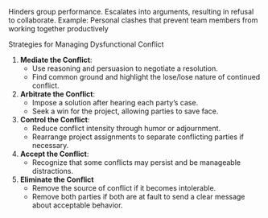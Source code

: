 Hinders group performance. Escalates into arguments, resulting in refusal to collaborate.
Example: Personal clashes that prevent team members from working together productively

Strategies for Managing Dysfunctional Conflict
1. **Mediate the Conflict**:
    - Use reasoning and persuasion to negotiate a resolution.
    - Find common ground and highlight the lose/lose nature of continued conflict.
2. **Arbitrate the Conflict**:
    - Impose a solution after hearing each party’s case.
    - Seek a win for the project, allowing parties to save face.
3. **Control the Conflict**:
    - Reduce conflict intensity through humor or adjournment.
    - Rearrange project assignments to separate conflicting parties if necessary.
4. **Accept the Conflict**:
    - Recognize that some conflicts may persist and be manageable distractions.
5. **Eliminate the Conflict**
    - Remove the source of conflict if it becomes intolerable.
    - Remove both parties if both are at fault to send a clear message about acceptable behavior.